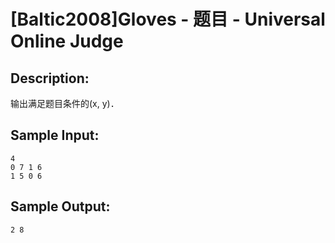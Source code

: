 # [Baltic2008]Gloves - 题目 - Universal Online Judge

## Description: 

输出满足题目条件的(x, y)．


## Sample Input: 
```
4
0 7 1 6
1 5 0 6
```

## Sample Output: 
```
2 8
```
